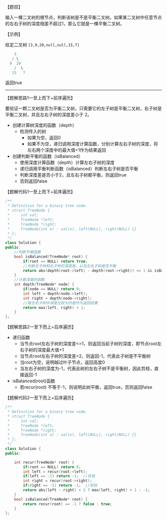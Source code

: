 【题目】

输入一棵二叉树的根节点，判断该树是不是平衡二叉树。如果某二叉树中任意节点的左右子树的深度相差不超过1，那么它就是一棵平衡二叉树。

【示例】

给定二叉树 `[3,9,20,null,null,15,7]`

```c++
    3
   / \
  9  20
    /  \
   15   7
```

返回true

---

【题解思路1—至上而下+前序遍历】

要验证一颗二叉树是否为平衡二叉树，只需要它的左子树是平衡二叉树，右子树是平衡二叉树，并且左右子树的深度差小于 2。

* 创建计算树深度的函数（depth）
  * 检测传入的树
    * 如果为空，返回0
    * 如果不为空，递归调用深度计算函数，分别计算左右子树的深度，将左右两个深度中的最大值+1作为结果返回
* 创建判断平衡的函数（isBalanced）
  * 使用深度计算函数（depth）计算左右子树的深度
  * 递归调用平衡判断函数（isBalanced）判断左右子树是否平衡
  * 判断深度差是否小于2，且左右子树都平衡，则返回true
  * 否则返回false

【题解代码1—至上而下+前序遍历】

```c++
/**
 * Definition for a binary tree node.
 * struct TreeNode {
 *     int val;
 *     TreeNode *left;
 *     TreeNode *right;
 *     TreeNode(int x) : val(x), left(NULL), right(NULL) {}
 * };
 */
class Solution {
public:
	//判断平衡函数
    bool isBalanced(TreeNode* root) {
        if(root == NULL) return true;
        //判断左子树和右子树的深度差，以及左右子树是否平衡
        return abs(depth(root->left) - depth(root->right)) <= 1 && isBalanced(root->left) && isBalanced(root->right);
    }
	//计算深度的函数
    int depth(TreeNode* node) {
        if(node == NULL) return 0;
        int left = depth(node->left);
        int right = depth(node->right);
        //取左右子树中深度比较大的值作为返回结果
        return max(left, right) + 1;
    }
};
```

【题解思路2—至下而上+后序遍历】

* 递归函数
  * 当节点root左右子树的深度差<=1，则返回当前子树的深度，即节点root左右子树的深度最大值+1
  * 当节点root左右子树的深度差>2，则返回-1，代表此子树是不平衡树
  * 当root为空，说明越过叶子节点，返回高度0
  * 当左右子树的深度为-1，代表此树的左右子树不是平衡树，因此剪枝，直接返回-1
* isBalanced(root)函数
  * 若recur(root) 不等于-1，则说明此树平衡，返回true，否则返回false

【题解代码2—至下而上+后序遍历】

```c++
/**
 * Definition for a binary tree node.
 * struct TreeNode {
 *     int val;
 *     TreeNode *left;
 *     TreeNode *right;
 *     TreeNode(int x) : val(x), left(NULL), right(NULL) {}
 * };
 */
class Solution {
public:

    int recur(TreeNode* root) {
        if(root == NULL) return 0;
        int left = recur(root->left);
        if(left == -1) return -1;  //剪枝
        int right = recur(root->right);
        if(right == -1) return -1;  //剪枝
        return abs(left - right) < 2 ? max(left, right) + 1 : -1;
    }
    bool isBalanced(TreeNode* root) {
        return recur(root) == -1 ? false : true; 
    }
};
```

